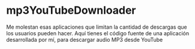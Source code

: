 # mp3YouTubeDownloader
Me molestan esas aplicaciones que limitan la cantidad de descargas que los usuarios pueden hacer. Aquí tienes el código fuente de una aplicación desarrollada por mí, para descargar audio MP3 desde YouTube
